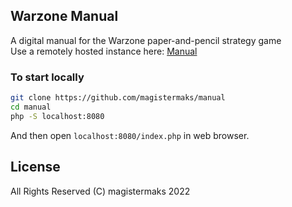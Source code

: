 ## Warzone Manual

A digital manual for the Warzone paper-and-pencil strategy game  
Use a remotely hosted instance here: [Manual](http://darktree.net/projects/warzone)

### To start locally
```bash
git clone https://github.com/magistermaks/manual
cd manual
php -S localhost:8080
```

And then open `localhost:8080/index.php` in web browser.

## License
All Rights Reserved (C) magistermaks 2022
